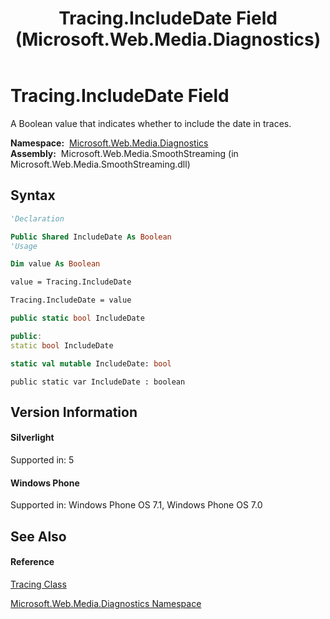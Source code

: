 ﻿---
title: Tracing.IncludeDate Field (Microsoft.Web.Media.Diagnostics)
TOCTitle: IncludeDate Field
ms:assetid: F:Microsoft.Web.Media.Diagnostics.Tracing.IncludeDate
ms:mtpsurl: https://msdn.microsoft.com/en-us/library/microsoft.web.media.diagnostics.tracing.includedate(v=VS.95)
ms:contentKeyID: 46307528
ms.date: 05/31/2012
mtps_version: v=VS.95
f1_keywords:
- Microsoft.Web.Media.Diagnostics.Tracing.IncludeDate
dev_langs:
- CSharp
- JScript
- VB
- FSharp
- c++
api_location:
- Microsoft.Web.Media.SmoothStreaming.dll
api_name:
- Microsoft.Web.Media.Diagnostics.Tracing.IncludeDate
api_type:
- Managed
topic_type:
- apiref
- kbSyntax
product_family_name: VS
ROBOTS: INDEX,FOLLOW
---

# Tracing.IncludeDate Field

A Boolean value that indicates whether to include the date in traces.

**Namespace:**  [Microsoft.Web.Media.Diagnostics](microsoft-web-media-diagnostics-namespace_1.md)  
**Assembly:**  Microsoft.Web.Media.SmoothStreaming (in Microsoft.Web.Media.SmoothStreaming.dll)

## Syntax

``` vb
'Declaration

Public Shared IncludeDate As Boolean
'Usage

Dim value As Boolean

value = Tracing.IncludeDate

Tracing.IncludeDate = value
```

``` csharp
public static bool IncludeDate
```

``` c++
public:
static bool IncludeDate
```

``` fsharp
static val mutable IncludeDate: bool
```

``` jscript
public static var IncludeDate : boolean
```

## Version Information

#### Silverlight

Supported in: 5  

#### Windows Phone

Supported in: Windows Phone OS 7.1, Windows Phone OS 7.0  

## See Also

#### Reference

[Tracing Class](tracing-class-microsoft-web-media-diagnostics_1.md)

[Microsoft.Web.Media.Diagnostics Namespace](microsoft-web-media-diagnostics-namespace_1.md)

